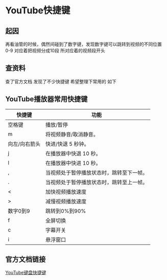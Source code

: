 # YouTube快捷键

## 起因

再看油管的时候，偶然间碰到了数字键，发现数字键可以跳转到视频的不同位置 0-9 对应着把视频分成10段 所对应着的视频段开头

## 查资料

查了官方文档 发现了不少快捷键 希望整理下常用的 如下

## YouTube播放器常用快捷键

|快捷键|功能|
|---| ---|
|空格键|播放/暂停|
|m|将视频静音/取消静音。|
|向左/向右箭头|快进/快退 5 秒钟。|
|j|在播放器中快退 10 秒。|
|l|在播放器中快进 10 秒。|
|,|当视频处于暂停播放状态时，跳转至下一帧。|
|.|当视频处于暂停播放状态时，跳转至上一帧。|
|<|加快视频播放速度|
|>|减慢视频播放速度|
|数字0到9|跳转到0%到90%|
|f|全屏切换|
|c|字幕开关|
|i|悬浮窗口|

## 官方文档链接

[YouTube键盘快捷键](https://support.google.com/youtube/answer/7631406?hl=zh-Hans)
